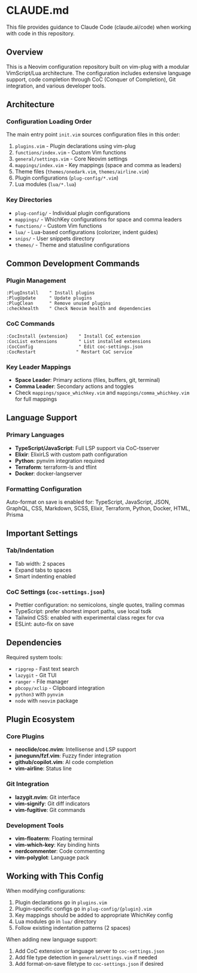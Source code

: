 # CLAUDE.md

This file provides guidance to Claude Code (claude.ai/code) when working with code in this repository.

## Overview

This is a Neovim configuration repository built on vim-plug with a modular VimScript/Lua architecture. The configuration includes extensive language support, code completion through CoC (Conquer of Completion), Git integration, and various developer tools.

## Architecture

### Configuration Loading Order
The main entry point `init.vim` sources configuration files in this order:
1. `plugins.vim` - Plugin declarations using vim-plug
2. `functions/index.vim` - Custom Vim functions
3. `general/settings.vim` - Core Neovim settings
4. `mappings/index.vim` - Key mappings (space and comma as leaders)
5. Theme files (`themes/onedark.vim`, `themes/airline.vim`)
6. Plugin configurations (`plug-config/*.vim`)
7. Lua modules (`lua/*.lua`)

### Key Directories
- `plug-config/` - Individual plugin configurations
- `mappings/` - WhichKey configurations for space and comma leaders
- `functions/` - Custom Vim functions
- `lua/` - Lua-based configurations (colorizer, indent guides)
- `snips/` - User snippets directory
- `themes/` - Theme and statusline configurations

## Common Development Commands

### Plugin Management
```vim
:PlugInstall    " Install plugins
:PlugUpdate     " Update plugins
:PlugClean      " Remove unused plugins
:checkhealth    " Check Neovim health and dependencies
```

### CoC Commands
```vim
:CocInstall {extension}    " Install CoC extension
:CocList extensions        " List installed extensions
:CocConfig                 " Edit coc-settings.json
:CocRestart               " Restart CoC service
```

### Key Leader Mappings
- **Space Leader**: Primary actions (files, buffers, git, terminal)
- **Comma Leader**: Secondary actions and toggles
- Check `mappings/space_whichkey.vim` and `mappings/comma_whichkey.vim` for full mappings

## Language Support

### Primary Languages
- **TypeScript/JavaScript**: Full LSP support via CoC-tsserver
- **Elixir**: ElixirLS with custom path configuration
- **Python**: pynvim integration required
- **Terraform**: terraform-ls and tflint
- **Docker**: docker-langserver

### Formatting Configuration
Auto-format on save is enabled for: TypeScript, JavaScript, JSON, GraphQL, CSS, Markdown, SCSS, Elixir, Terraform, Python, Docker, HTML, Prisma

## Important Settings

### Tab/Indentation
- Tab width: 2 spaces
- Expand tabs to spaces
- Smart indenting enabled

### CoC Settings (`coc-settings.json`)
- Prettier configuration: no semicolons, single quotes, trailing commas
- TypeScript: prefer shortest import paths, use local tsdk
- Tailwind CSS: enabled with experimental class regex for cva
- ESLint: auto-fix on save

## Dependencies

Required system tools:
- `ripgrep` - Fast text search
- `lazygit` - Git TUI
- `ranger` - File manager
- `pbcopy/xclip` - Clipboard integration
- `python3` with `pynvim`
- `node` with `neovim` package

## Plugin Ecosystem

### Core Plugins
- **neoclide/coc.nvim**: Intellisense and LSP support
- **junegunn/fzf.vim**: Fuzzy finder integration
- **github/copilot.vim**: AI code completion
- **vim-airline**: Status line

### Git Integration
- **lazygit.nvim**: Git interface
- **vim-signify**: Git diff indicators
- **vim-fugitive**: Git commands

### Development Tools
- **vim-floaterm**: Floating terminal
- **vim-which-key**: Key binding hints
- **nerdcommenter**: Code commenting
- **vim-polyglot**: Language pack

## Working with This Config

When modifying configurations:
1. Plugin declarations go in `plugins.vim`
2. Plugin-specific configs go in `plug-config/{plugin}.vim`
3. Key mappings should be added to appropriate WhichKey config
4. Lua modules go in `lua/` directory
5. Follow existing indentation patterns (2 spaces)

When adding new language support:
1. Add CoC extension or language server to `coc-settings.json`
2. Add file type detection in `general/settings.vim` if needed
3. Add format-on-save filetype to `coc-settings.json` if desired